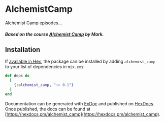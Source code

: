 # AlchemistCamp

Alchemist Camp episodes...

##### Based on the course [Alchemist Camp](https://alchemist.camp/) by Mark.

## Installation

If [available in Hex](https://hex.pm/docs/publish), the package can be installed
by adding `alchemist_camp` to your list of dependencies in `mix.exs`:

```elixir
def deps do
  [
    {:alchemist_camp, "~> 0.1"}
  ]
end
```

Documentation can be generated with [ExDoc](https://github.com/elixir-lang/ex_doc)
and published on [HexDocs](https://hexdocs.pm). Once published, the docs can
be found at [https://hexdocs.pm/alchemist_camp](https://hexdocs.pm/alchemist_camp).


